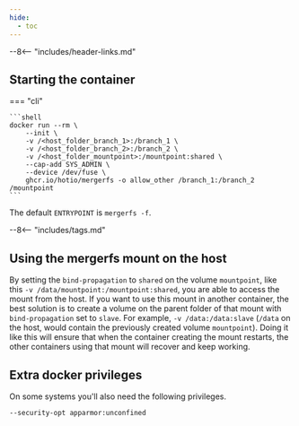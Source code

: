 ```yaml
---
hide:
  - toc
---
```


--8<-- "includes/header-links.md"

## Starting the container

=== "cli"

    ```shell
    docker run --rm \
        --init \
        -v /<host_folder_branch_1>:/branch_1 \
        -v /<host_folder_branch_2>:/branch_2 \
        -v /<host_folder_mountpoint>:/mountpoint:shared \
        --cap-add SYS_ADMIN \
        --device /dev/fuse \
        ghcr.io/hotio/mergerfs -o allow_other /branch_1:/branch_2 /mountpoint
    ```

The default `ENTRYPOINT` is `mergerfs -f`.

--8<-- "includes/tags.md"

## Using the mergerfs mount on the host

By setting the `bind-propagation` to `shared` on the volume `mountpoint`, like this `-v /data/mountpoint:/mountpoint:shared`, you are able to access the mount from the host. If you want to use this mount in another container, the best solution is to create a volume on the parent folder of that mount with `bind-propagation` set to `slave`. For example, `-v /data:/data:slave` (`/data` on the host, would contain the previously created volume `mountpoint`). Doing it like this will ensure that when the container creating the mount restarts, the other containers using that mount will recover and keep working.

## Extra docker privileges

On some systems you'll also need the following privileges.

```shell
--security-opt apparmor:unconfined
```
